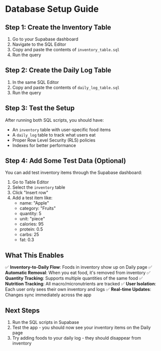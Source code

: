# Database Setup Guide

## Step 1: Create the Inventory Table

1. Go to your Supabase dashboard
2. Navigate to the SQL Editor
3. Copy and paste the contents of `inventory_table.sql`
4. Run the query

## Step 2: Create the Daily Log Table

1. In the same SQL Editor
2. Copy and paste the contents of `daily_log_table.sql`
3. Run the query

## Step 3: Test the Setup

After running both SQL scripts, you should have:

- An `inventory` table with user-specific food items
- A `daily_log` table to track what users eat
- Proper Row Level Security (RLS) policies
- Indexes for better performance

## Step 4: Add Some Test Data (Optional)

You can add test inventory items through the Supabase dashboard:

1. Go to Table Editor
2. Select the `inventory` table
3. Click "Insert row"
4. Add a test item like:
   - name: "Apple"
   - category: "Fruits"
   - quantity: 5
   - unit: "piece"
   - calories: 95
   - protein: 0.5
   - carbs: 25
   - fat: 0.3

## What This Enables

✅ **Inventory-to-Daily Flow**: Foods in inventory show up on Daily page
✅ **Automatic Removal**: When you eat food, it's removed from inventory
✅ **Quantity Tracking**: Supports multiple quantities of the same food
✅ **Nutrition Tracking**: All macro/micronutrients are tracked
✅ **User Isolation**: Each user only sees their own inventory and logs
✅ **Real-time Updates**: Changes sync immediately across the app

## Next Steps

1. Run the SQL scripts in Supabase
2. Test the app - you should now see your inventory items on the Daily page
3. Try adding foods to your daily log - they should disappear from inventory 